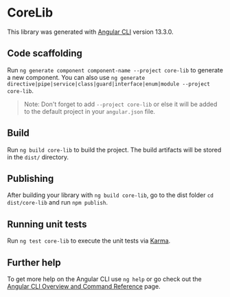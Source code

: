 # CoreLib

This library was generated with [Angular CLI](https://github.com/angular/angular-cli) version 13.3.0.

## Code scaffolding

Run `ng generate component component-name --project core-lib` to generate a new component. You can also use `ng generate directive|pipe|service|class|guard|interface|enum|module --project core-lib`.
> Note: Don't forget to add `--project core-lib` or else it will be added to the default project in your `angular.json` file. 

## Build

Run `ng build core-lib` to build the project. The build artifacts will be stored in the `dist/` directory.

## Publishing

After building your library with `ng build core-lib`, go to the dist folder `cd dist/core-lib` and run `npm publish`.

## Running unit tests

Run `ng test core-lib` to execute the unit tests via [Karma](https://karma-runner.github.io).

## Further help

To get more help on the Angular CLI use `ng help` or go check out the [Angular CLI Overview and Command Reference](https://angular.io/cli) page.
